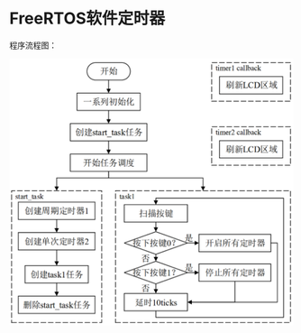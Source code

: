 # FreeRTOS软件定时器

程序流程图：

![屏幕截图 2025-08-18 124743.png](https://raw.githubusercontent.com/hazy1k/My-drawing-bed/main/2025/08/18-12-48-03-屏幕截图%202025-08-18%20124743.png)
